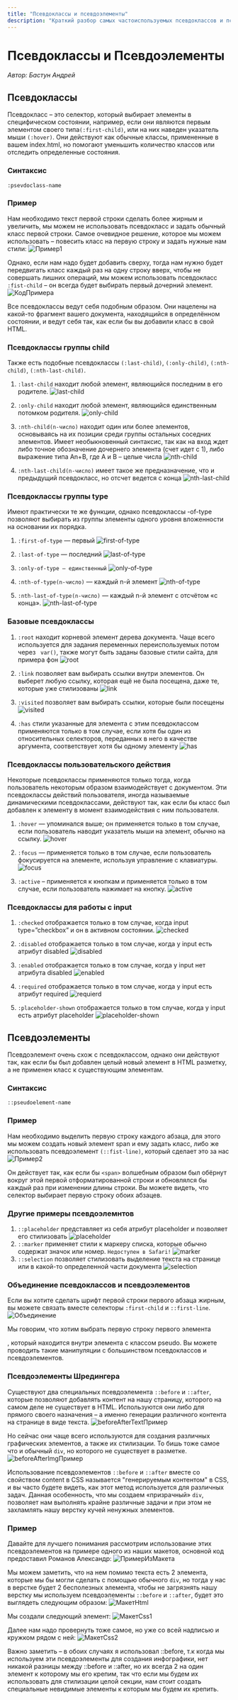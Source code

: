 ```yaml
---
title: "Псевдоклассы и псевдоэлементы"
description: "Краткий разбор самых частоиспользуемых псевдоклассов и псевдоэлементов."
---
```


# Псевдоклассы и Псевдоэлементы

_Автор: Бастун Андрей_

## Псевдоклассы

Псевдокласс – это селектор, который выбирает элементы в специфическом состоянии, например, если они являются первым элементом своего типа`(:first-child)`, или на них наведен указатель мыши `(:hover)`. Они действуют как обычные классы, примененные в вашем index.html, но помогают уменьшить количество классов или отследить определенные состояния.

### Синтаксис

`:psevdoclass-name`

### Пример

Нам необходимо текст первой строки сделать более жирным и увеличить, мы можем не использовать псевдокласс и задать обычный класс первой строки. Cамое очевидное решение, которое мы можем использовать – повесить класс на первую строку и задать нужные нам стили:
![Пример1](/web-course-site/pseudo/img1.jpg)

Однако, если нам надо будет добавить сверху, тогда нам нужно будет передвигать класс каждый раз на одну строку вверх, чтобы не совершать лишних операций, мы можем использовать псевдокласс `:fist-child` – он всегда будет выбирать первый дочерний элемент.
![КодПримера](/web-course-site/pseudo/img2.png)

Все псевдоклассы ведут себя подобным образом. Они нацелены на какой-то фрагмент вашего документа, находящийся в определённом состоянии, и ведут себя так, как если бы вы добавили класс в свой HTML.

### Псевдоклассы группы child

Также есть подобные псевдоклассы `(:last-child)`, `(:only-child)`, `(:nth-child)`, `(:nth-last-child)`.

1. `:last-child` находит любой элемент, являющийся последним в его родителе.
   ![last-child](/web-course-site/pseudo/img3.jpg)

2. `:only-child` находит любой элемент, являющийся единственным потомком родителя.
   ![only-child](/web-course-site/pseudo/img4.jpg)

3. `:nth-child(n-число)` находит один или более элементов, основываясь на их позиции среди группы остальных соседних элементов. Имеет необыкновенный синтаксис, так как на вход ждет либо точное обозначение дочернего элемента (счет идет с 1), либо выражение типа An+B, где A и B – целые числа
   ![nth-child](/web-course-site/pseudo/img5.jpg)

4. `:nth-last-child(n-число)` имеет такое же предназначение, что и предыдущий псевдокласс, но отсчет ведется с конца
   ![nth-last-child](/web-course-site/pseudo/img6.jpg)

### Псевдоклассы группы type

Имеют практически те же функции, однако псевдоклассы -of-type позволяют выбирать из группы элементы одного уровня вложенности на основании их порядка.

1. `:first-of-type` — первый
   ![first-of-type](/web-course-site/pseudo/img7.jpg)

2. `:last-of-type` — последний
   ![last-of-type](/web-course-site/pseudo/img8.jpg)

3. `:only-of-type – единственный`
   ![only-of-type](/web-course-site/pseudo/img9.jpg)

4. `:nth-of-type(n-число)` — каждый n-й элемент
   ![nth-of-type](/web-course-site/pseudo/img10.jpg)

5. `:nth-last-of-type(n-число)` — каждый n-й элемент с отсчётом «с конца».
   ![nth-last-of-type](/web-course-site/pseudo/img11.jpg)

### Базовые псевдоклассы

1. `:root` находит корневой элемент дерева документа. Чаще всего используется для задания переменных переиспользуемых потом через ` var()`, также могут быть заданы базовые стили сайта, для примера фон
   ![root](/web-course-site/pseudo/img12.png)

2. `:link` позволяет вам выбирать ссылки внутри элементов. Он выберет любую ссылку, которая ещё не была посещена, даже те, которые уже стилизованы
   ![link](/web-course-site/pseudo/img13.jpg)

3. `:visited` позволяет вам выбирать ссылки, которые были посещены
   ![visited](/web-course-site/pseudo/img14.jpg)

4. `:has` стили указанные для элемента с этим псевдоклассом применяются только в том случае, если хотя бы один из относительных селекторов, переданных в него в качестве аргумента, соответствует хотя бы одному элементу
   ![has](/web-course-site/pseudo/img15.jpg)

### Псевдоклассы пользовательского действия

Некоторые псевдоклассы применяются только тогда, когда пользователь некоторым образом взаимодействует с документом. Эти псевдоклассы действий пользователя, иногда называемые динамическими псевдоклассами, действуют так, как если бы класс был добавлен к элементу в момент взаимодействия с ним пользователя.

1. `:hover` — упоминался выше; он применяется только в том случае, если пользователь наводит указатель мыши на элемент, обычно на ссылку.
   ![hover](/web-course-site/pseudo/img16.gif)

2. `:focus` — применяется только в том случае, если пользователь фокусируется на элементе, используя управление с клавиатуры.
   ![focus](/web-course-site/pseudo/img17.gif)

3. `:active` – применяется к кнопкам и применяется только в том случае, если пользователь нажимает на кнопку.
   ![active](/web-course-site/pseudo/img18.gif)

### Псевдоклассы для работы с input

1. `:checked` отображается только в том случае, когда input type=”checkbox” и он в активном состоянии.
   ![checked](/web-course-site/pseudo/img19.jpg)

2. `:disabled` отображается только в том случае, когда у input есть атрибут disabled
   ![disabled](/web-course-site/pseudo/img20.jpg)

3. `:enabled` отображается только в том случае, когда у input нет атрибута disabled
   ![enabled](/web-course-site/pseudo/img21.jpg)

4. `:required` отображается только в том случае, когда у input есть атрибут required
   ![requierd](/web-course-site/pseudo/img22.jpg)

5. `:placeholder-shown` отображается только в том случае, когда у input есть атрибут placeholder
   ![placeholder-shown](/web-course-site/pseudo/img23.jpg)

## Псевдоэлементы

Псевдоэлемент очень схож с псевдоклассом, однако они действуют так, как если бы был добавлен целый новый элемент в HTML разметку, а не применен класс к существующим элементам.

### Синтаксис

`::pseudoelement-name`

### Пример

Нам необходимо выделить первую строку каждого абзаца, для этого мы можем создать новый элемент span и ему задать класс, либо же использовать псевдоэлемент `(::fist-line)`, который сделает это за нас
![Пример2](/web-course-site/pseudo/img24.jpg)

Он действует так, как если бы `<span>` волшебным образом был обёрнут вокруг этой первой отформатированной строки и обновлялся бы каждый раз при изменении длины строки.
Вы можете видеть, что селектор выбирает первую строку обоих абзацев.

### Другие примеры псевдоэлемнтов

1. `::placeholder` представляет из себя атрибут placeholder и позволяет его стилизовать
   ![placeholder](/web-course-site/pseudo/img25.jpg)
2. `::marker` применяет стили к маркеру списка, которые обычно содержат значок или номер.
   `Недоступен в Safari!`
   ![marker](/web-course-site/pseudo/img26.jpg)
3. `::selection` позволяет стилизовать выделение текста на странице или в какой-то определенной части документа
   ![selection](/web-course-site/pseudo/img27.jpg)

### Объединение псевдоклассов и псевдоэлементов

Если вы хотите сделать шрифт первой строки первого абзаца жирным, вы можете связать вместе селекторы `:first-child` и `::first-line`.
![Объединение](/web-course-site/pseudo/img28.jpg)

Мы говорим, что хотим выбрать первую строку первого элемента <p>, который находится внутри элемента с классом pseudo.
Вы можете проводить такие манипуляции с большинством псевдоклассов и псевдоэлементов.

### Псевдоэлементы Шредингера

Существуют два специальных псевдоэлемента `::before` и `::after`, которые позволяют добавлять контент на нашу страницу, которого на самом деле не существует в HTML. Используются они либо для прямого своего назначения – а именно генерации различного контента на странице в виде текста.
![beforeAfterTextПример](/web-course-site/pseudo/img29.jpg)

Но сейчас они чаще всего используются для создания различных графических элементов, а также их стилизации. То бишь тоже самое что и обычный `div`, но которого не существует в разметке.
![beforeAfterImgПример](/web-course-site/pseudo/img30.jpg)

Использование псевдоэлементов `::before` и `::after` вместе со свойством content в CSS называется "генерируемым контентом" в CSS, и вы часто будете видеть, как этот метод используется для различных задач.
Данная особенность, что мы создаем «призрачный» `div`, позволяет нам выполнять крайне различные задачи и при этом не захламлять нашу верстку кучей ненужных элементов.

### Пример

Давайте для лучшего понимания рассмотрим использование этих псевдоэлементов на примере одного из наших макетов, основной код предоставил Романов Александр:
![ПримерИзМакета](/web-course-site/pseudo/img31.jpg)

Мы можем заметить, что на нем помимо текста есть 2 элемента, которые мы бы могли сделать с помощью обычного `div`, но тогда у нас в верстке будет 2 бесполезных элемента, чтобы не загрязнять нашу верстку мы используем псевдоэлементы `::before` и `::after`, будет это выглядеть следующим образом:
![МакетHtml](/web-course-site/pseudo/img32.png)

Мы создали следующий элемент:
![МакетCss1](/web-course-site/pseudo/img33.jpg)

Далее нам надо провернуть тоже самое, но уже со всей надписью и кружком рядом с ней:
![МакетCss2](/web-course-site/pseudo/img34.jpg)

Важно заметить – в обоих случаях я использовал ::before, т.к когда мы используем эти псевдоэлементы для создания инфографики, нет никакой разницы между ::before и ::after, но их всегда 2 на один элемент к которому мы его крепим, так что если мы будем их использовать для стилизации целой секции, нам стоит создать специальные невидимые элементы к которым мы будем их крепить.
